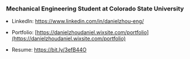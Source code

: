 <h3 align="center">Mechanical Engineering Student at Colorado State University</h3>

- LinkedIn: https://www.linkedin.com/in/danielzhou-eng/

- Portfolio: [https://danielzhoudaniel.wixsite.com/portfolio](https://danielzhoudaniel.wixsite.com/portfolio)

- Resume: https://bit.ly/3efB44O
